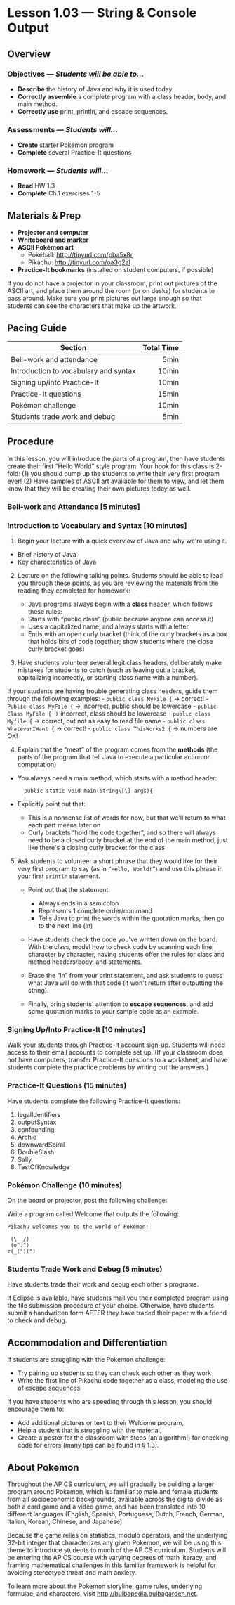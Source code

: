 Lesson 1.03 — String & Console Output
====================================================================================================

Overview
--------
### Objectives — _Students will be able to…_
- **Describe** the history of Java and why it is used today.
- **Correctly assemble** a complete program with a class header, body, and main method.
- **Correctly use** print, println, and escape sequences.

### Assessments — _Students will…_
- **Create** starter Pokémon program
- **Complete** several Practice-It questions

### Homework — _Students will…_
- **Read** HW 1.3
- **Complete** Ch.1 exercises 1-5


Materials & Prep
----------------
- **Projector and computer**
- **Whiteboard and marker**
- **ASCII Pokémon art**
  - Pokéball: http://tinyurl.com/pba5x8r
  - Pikachu: http://tinyurl.com/oa3g2al
- **Practice-It bookmarks** (installed on student computers, if possible)

If you do not have a projector in your classroom, print out pictures of the ASCII art, and place
them around the room (or on desks) for students to pass around. Make sure you print pictures out
large enough so that students can see the characters that make up the artwork.

Pacing Guide
------------

| Section                               | Total Time |
|---------------------------------------|-----------:|
| Bell-work and attendance              |       5min |
| Introduction to vocabulary and syntax |      10min |
| Signing up/into Practice-It           |      10min |
| Practice-It questions                 |      15min |
| Pokémon challenge                     |      10min |
| Students trade work and debug         |       5min |

Procedure
---------

In this lesson, you will introduce the parts of a program, then have students create their first
“Hello World” style program. Your hook for this class is 2-fold: (1) you should pump up the students
to write their very first program ever! (2) Have samples of ASCII art available for them to view,
and let them know that they will be creating their own pictures today as well.

### Bell-work and Attendance \[5 minutes\]

### Introduction to Vocabulary and Syntax \[10 minutes\]

1. Begin your lecture with a quick overview of Java and why we're using it.
  - Brief history of Java
  - Key characteristics of Java

2. Lecture on the following talking points. Students should be able to lead you through these
   points, as you are reviewing the materials from the reading they completed for homework:
   - Java programs always begin with a **class** header, which follows these rules:
   - Starts with “public class” (public because anyone can access it)
   - Uses a capitalized name, and always starts with a letter
   - Ends with an open curly bracket (think of the curly brackets as a box that holds bits of code
     together; show students where the close curly bracket goes)

3. Have students volunteer several legit class headers, deliberately make mistakes for students to
   catch (such as leaving out a bracket, capitalizing incorrectly, or starting class name with a
   number).

  If your students are having trouble generating class headers, guide them through the following
  examples:
    - `public class MyFile {` → correct!
    - `Public class MyFile {` → incorrect, public should be lowercase
    - `public Class MyFile {` → incorrect, class should be lowercase
    - `public class Myfile {` → correct, but not as easy to read file name
    - `public class WhateverIWant {` → correct!
    - `public class ThisWorks2 {` → numbers are OK!

4. Explain that the “meat” of the program comes from the **methods** (the parts of the program that
   tell Java to execute a particular action or computation)
  - You always need a main method, which starts with a method header:

          public static void main(String\[\] args){

  - Explicitly point out that:
    - This is a nonsense list of words for now, but that we'll return to what each part means later
      on
    - Curly brackets “hold the code together”, and so there will always need to be a closed curly
      bracket at the end of the main method, just like there's a closing curly bracket for the class

5. Ask students to volunteer a short phrase that they would like for their very first program to say
   (as in `“Hello, World!”`) and use this phrase in your first `println` statement.

    - Point out that the statement:
      - Always ends in a semicolon
      - Represents 1 complete order/command
      - Tells Java to print the words within the quotation marks, then go to the next line (ln)

    - Have students check the code you've written down on the board. With the class, model how to
      check code by scanning each line, character by character, having students offer the rules for
      class and method headers/body, and statements.

    - Erase the “ln” from your print statement, and ask students to guess what Java will do with
      that code (it won't return after outputting the string).

    - Finally, bring students' attention to **escape sequences**, and add some quotation marks to
      your sample code as an example.

### Signing Up/Into Practice-It \[10 minutes\]
Walk your students through Practice-It account sign-up. Students will need access to their email
accounts to complete set up. (If your classroom does not have computers, transfer Practice-It
questions to a worksheet, and have students complete the practice problems by writing out the
answers.)

### Practice-It Questions (15 minutes)

Have students complete the following Practice-It questions:
  1. legalIdentifiers
  2. outputSyntax
  3. confounding
  4. Archie
  5. downwardSpiral
  6. DoubleSlash
  7. Sally
  8. TestOfKnowledge

### Pokémon Challenge (10 minutes)

On the board or projector, post the following challenge:

Write a program called Welcome that outputs the following:

    Pikachu welcomes you to the world of Pokémon!

     (\__/)
     (o^.^)
    z(_(")(")

### Students Trade Work and Debug (5 minutes)

Have students trade their work and debug each other's programs.

If Eclipse is available, have students mail you their completed program using the file submission
procedure of your choice. Otherwise, have students submit a handwritten form AFTER they have traded
their paper with a friend to check and debug.


Accommodation and Differentiation
---------------------------------

If students are struggling with the Pokemon challenge:
-   Try pairing up students so they can check each other as they work
-   Write the first line of Pikachu code together as a class, modeling the use of escape sequences

If you have students who are speeding through this lesson, you should encourage them to:
-   Add additional pictures or text to their Welcome program,
-   Help a student that is struggling with the material,
-   Create a poster for the classroom with steps (an algorithm!) for checking code for errors (many
    tips can be found in § 1.3).


About Pokemon
-------------

Throughout the AP CS curriculum, we will gradually be building a larger program around Pokemon,
which is: familiar to male and female students from all socioeconomic backgrounds, available across
the digital divide as both a card game and a video game, and has been translated into 10 different
languages (English, Spanish, Portuguese, Dutch, French, German, Italian, Korean, Chinese, and
Japanese).

Because the game relies on statistics, modulo operators, and the underlying 32-bit integer that
characterizes any given Pokemon, we will be using this theme to introduce students to much of the AP
CS curriculum. Students will be entering the AP CS course with varying degrees of math literacy, and
framing mathematical challenges in this familiar framework is helpful for avoiding stereotype threat
and math anxiety.

To learn more about the Pokemon storyline, game rules, underlying formulae, and characters, visit
<http://bulbapedia.bulbagarden.net>.

